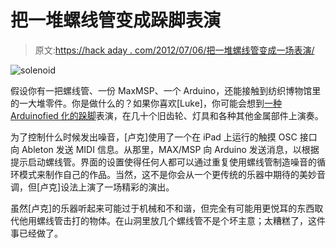 # 把一堆螺线管变成跺脚表演

> 原文:[https://hack aday . com/2012/07/06/把一堆螺线管变成一场表演/](https://hackaday.com/2012/07/06/turning-a-bunch-of-solenoids-into-a-performance-of-stomp/)

![](../Images/f2fe79836d2ec3f73bf7c80f752565c0.png "solenoid")

假设你有一把螺线管、一份 MaxMSP、一个 Arduino，还能接触到纺织博物馆里的一大堆零件。你是做什么的？如果你喜欢[Luke]，你可能会想到[一种 Arduinofied 化的跺脚](http://www.youtube.com/watch?v=GKkE-CAnHUk&feature=plcp)表演，在几十个旧齿轮、灯具和各种其他金属部件上演奏。

为了控制什么时候发出噪音，[卢克]使用了一个在 iPad 上运行的触摸 OSC 接口向 Ableton 发送 MIDI 信息。从那里，MAX/MSP 向 Arduino 发送消息，以根据提示启动螺线管。界面的设置使得任何人都可以通过重复使用螺线管制造噪音的循环模式来制作自己的作品。当然，这不是你会从一个更传统的乐器中期待的美妙音调，但[卢克]设法上演了一场精彩的演出。

虽然[卢克]的乐器听起来可能过于机械和不和谐，但完全有可能用更悦耳的东西取代他用螺线管击打的物体。在山洞里放几个螺线管不是个坏主意；太糟糕了，这件事已经做了。